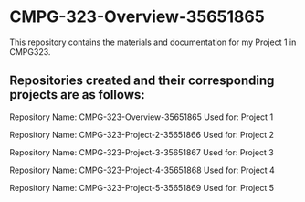 # CMPG-323-Overview-35651865
This repository contains the materials and documentation for my Project 1 in CMPG323.

## Repositories created and their corresponding projects are as follows:

Repository Name: CMPG-323-Overview-35651865
Used for: Project 1

Repository Name: CMPG-323-Project-2-35651866
Used for: Project 2

Repository Name: CMPG-323-Project-3-35651867
Used for: Project 3

Repository Name: CMPG-323-Project-4-35651868
Used for: Project 4

Repository Name: CMPG-323-Project-5-35651869
Used for: Project 5
